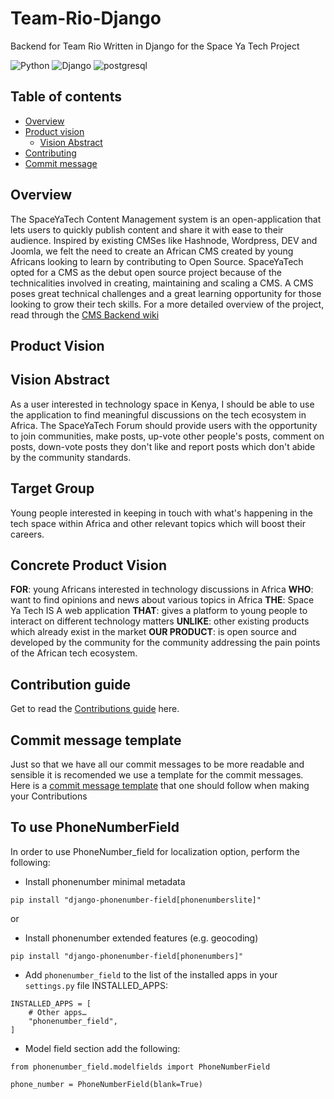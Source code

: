 # Team-Rio-Django

Backend for Team Rio Written in Django for the Space Ya Tech Project

![Python](https://img.shields.io/badge/Python-14354C?style=for-the-badge&logo=python&logoColor=white)
![Django](https://img.shields.io/badge/Django-092E20?style=for-the-badge&logo=django&logoColor=white)
![postgresql](https://img.shields.io/badge/PostgreSQL-316192?style=for-the-badge&logo=postgresql&logoColor=white)

## Table of contents

- [Overview](#overview)
- [Product vision](#product-vision)
  - [Vision Abstract](#vision-abstract)
- [Contributing](#contribution-guide)
- [Commit message](#commit-message-template)

## Overview

The SpaceYaTech Content Management system is an open-application that lets users to quickly publish content and share it with ease to their audience. Inspired by existing CMSes like Hashnode, Wordpress, DEV and Joomla, we felt the need to create an African CMS created by young Africans looking to learn by contributing to Open Source. SpaceYaTech opted for a CMS as the debut open source project because of the technicalities involved in creating, maintaining and scaling a CMS. A CMS poses great technical challenges and a great learning opportunity for those looking to grow their tech skills.
For a more detailed overview of the project, read through the [CMS Backend wiki](https://github.com/SpaceyaTech/CMS-Backend-Repository/wiki)

## Product Vision

## Vision Abstract

As a user interested in technology space in Kenya, I should be able to use the application to find meaningful discussions on the tech ecosystem in Africa. The SpaceYaTech Forum should provide users with the opportunity to join communities, make posts, up-vote other people's posts, comment on posts, down-vote posts they don't like and report posts which don't abide by the community standards.

## Target Group

Young people interested in keeping in touch with what's happening in the tech space within Africa and other relevant topics which will boost their careers.

## Concrete Product Vision

**FOR**: young Africans interested in technology discussions in Africa
**WHO**: want to find opinions and news about various topics in Africa
**THE**: Space Ya Tech IS A web application
**THAT**: gives a platform to young people to interact on different technology matters
**UNLIKE**: other existing products which already exist in the market
**OUR PRODUCT**: is open source and developed by the community for the community addressing the pain points of the African tech ecosystem.

## Contribution guide

Get to read the [Contributions guide](https://github.com/SpaceyaTech/Team-Rio-Django/blob/main/contributions.md) here.

## Commit message template

Just so that we have all our commit messages to be more readable and sensible it is recomended we use a template for the commit messages. Here is a [commit message template](https://github.com/SpaceyaTech/Team-Rio-Django/wiki/Commit-Messages) that one should follow when making your Contributions

## To use PhoneNumberField

In order to use PhoneNumber_field for localization option, perform the following:

- Install phonenumber minimal metadata

```
pip install "django-phonenumber-field[phonenumberslite]"
```

or

- Install phonenumber extended features (e.g. geocoding)

```
pip install "django-phonenumber-field[phonenumbers]"
```

- Add `phonenumber_field` to the list of the installed apps in your `settings.py` file INSTALLED_APPS:

```
INSTALLED_APPS = [
    # Other apps…
    "phonenumber_field",
]
```

- Model field section add the following:

```
from phonenumber_field.modelfields import PhoneNumberField

phone_number = PhoneNumberField(blank=True)
```
